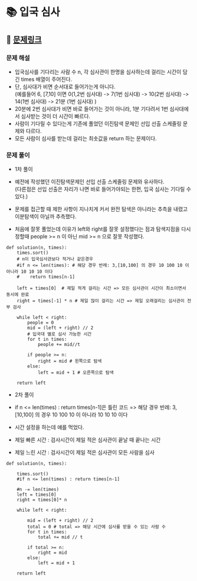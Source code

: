 
# 📚 입국 심사

## 📌 [문제링크](https://school.programmers.co.kr/learn/courses/30/lessons/43238#)

### 문제 해설

- 입국심사를 기다리는 사람 수 n, 각 심사관이 한명을 심사하는데 걸리는 시간이 담긴 times 배열이 주어진다.
- 단, 심사대가 비면 순서대로 들어가는게 아니다.  
(예를들어 6, \[7,10] 이면 0(1,2번 심사대) -> 7(1번 심사대) -> 10(2번 심사대) -> 14(1번 심사대) -> 21분 (1번 심사대) )
- 20분에 2번 심사대가 비면 바로 들어가는 것이 아니라, 1분 기다려서 1번 심사대에서 심사받는 것이 더 시간이 빠르다.
- 사람이 기다릴 수 있다는게 기존에 풀었던 이진탐색 문제인 선입 선출 스케줄링 문제와 다르다.  
- 모든 사람이 심사를 받는데 걸리는 최솟값을 return 하는 문제이다.

### 문제 풀이

- 1차 풀이

- 예전에 작성했던 이진탐색문제인 선입 선출 스케줄링 문제와 유사하다.  
(다른점은 선입 선출은 자리가 나면 바로 들어가야되는 한편, 입국 심사는 기다릴 수 있다.)
- 문제를 접근할 때 제한 사항이 지나치게 커서 완전 탐색은 아니라는 추측을 내렸고 이분탐색이 아닐까 추측했다.
- 처음에 잘못 풀었는데 이유가 left와 right를 잘못 설정했다는 점과 탐색지점을 다시 정할때 people >= n 이 아닌 mid >= n 으로 잘못 작성했다.

```
def solution(n, times):
    times.sort()
    # n이 입국심사관보다 적거나 같은경우
    #if n <= len(times): # 해당 경우 반례: 3,[10,100] 의 경우 10 100 10 이 아니라 10 10 10 이다
    #    return times[n-1]
        
    left = times[0]  # 제일 적게 걸리는 시간 => 모든 심사관이 시간이 최소이면서 동시에 완료
    right = times[-1] * n # 제일 많이 걸리는 시간 => 제일 오래걸리는 심사관이 전부 검사
        
    while left < right:
        people = 0
        mid = (left + right) // 2
        # 입국대 별로 심사 가능한 시간
        for t in times:
            people += mid//t
            
        if people >= n:
            right = mid # 왼쪽으로 탐색
        else:
            left = mid + 1 # 오른쪽으로 탐색
        
    return left
```

- 2차 풀이

- if n <= len(times) : return times\[n-1]은 틀린 코드 => 해당 경우 반례: 3,\[10,100] 의 경우 10 100 10 이 아니라 10 10 10 이다
- 시간 설정을 하는데 얘를 먹었다. 
- 제일 빠른 시간 : 검사시간이 제일 적은 심사관이 끝날 때 끝나는 시간
- 제일 느린 시간 : 검사시간이 제일 적은 심사관이 모든 사람을 심사

```
def solution(n, times):
    
    times.sort()
    #if n <= len(times) : return times[n-1]
    
    #n -= len(times)
    left = times[0]
    right = times[0]* n
    
    while left < right:
        
        mid = (left + right) // 2
        total = 0 # total => 해당 시간에 심사를 받을 수 있는 사람 수
        for t in times:
            total += mid // t 
    
        if total >= n:
            right = mid
        else:
            left = mid + 1
    
    return left
```
